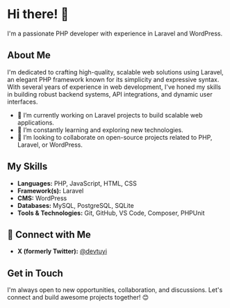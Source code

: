 # Hi there! 👋

I'm a passionate PHP developer with experience in Laravel and WordPress.

## About Me
I'm dedicated to crafting high-quality, scalable web solutions using Laravel, an elegant PHP framework known for its simplicity and expressive syntax. With several years of experience in web development, I've honed my skills in building robust backend systems, API integrations, and dynamic user interfaces.

- 🔭 I’m currently working on Laravel projects to build scalable web applications.
- 🌱 I’m constantly learning and exploring new technologies.
- 👯 I’m looking to collaborate on open-source projects related to PHP, Laravel, or WordPress.

## My Skills
- **Languages:** PHP, JavaScript, HTML, CSS
- **Framework(s):** Laravel
- **CMS:** WordPress
- **Databases:** MySQL, PostgreSQL, SQLite
- **Tools & Technologies:** Git, GitHub, VS Code, Composer, PHPUnit

## 🤝 Connect with Me
- **X (formerly Twitter):** [@devtuyi](https://x.com/devtuyi)

## Get in Touch
I'm always open to new opportunities, collaboration, and discussions.
Let's connect and build awesome projects together! 😊


